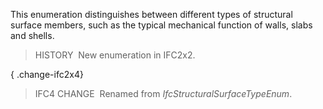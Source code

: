 ﻿This enumeration distinguishes between different types of structural surface members, such as the typical mechanical function of walls, slabs and shells.

> HISTORY&nbsp; New enumeration in IFC2x2.

{ .change-ifc2x4}
> IFC4 CHANGE&nbsp; Renamed from _IfcStructuralSurfaceTypeEnum_.